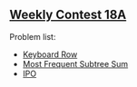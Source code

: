 <h2><a href="https://leetcode.com/contest/leetcode-weekly-contest-18a/">Weekly Contest 18A</a></h2>
<p>
Problem list:
<ul>
<li><a href="./keyboard_row.md">Keyboard Row</a></li>
<li><a href="./most_frequent_subtree_sum.md">Most Frequent Subtree Sum</a></li>
<li><a href="./ipo.md">IPO</a></li>
</ul>
</p>